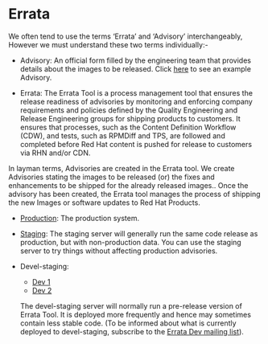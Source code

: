 # Errata 

We often tend to use the terms ‘Errata’ and ‘Advisory’ interchangeably, However we must understand these two terms individually:-

* Advisory: An official form filled by the engineering team that provides details about the images to be released. 
    Click [here](https://errata.devel.redhat.com/advisory/56651) to see an example Advisory.

* Errata: The Errata Tool is a process management tool that ensures the release readiness of advisories by monitoring and enforcing company requirements and policies defined by the Quality Engineering and Release Engineering groups for shipping products to customers. It ensures that processes, such as the Content Definition Workflow (CDW), and tests, such as RPMDiff and TPS, are followed and completed before Red Hat content is pushed for release to customers via RHN and/or CDN. 

In layman terms, Advisories are created in the Errata tool. We create Advisories stating the images to be released (or) the fixes and enhancements to be shipped for the already released images.. Once the advisory has been created, the Errata tool manages the process of shipping the new Images or software updates to Red Hat Products.

- [Production](https://errata.engineering.redhat.com/):
  The production system.
- [Staging](https://errata.stage.engineering.redhat.com/):
  The staging server will generally run the same code release as production, but with non-production data. You can use the staging server to try things without affecting production advisories.
- Devel-staging:
   * [Dev 1](https://errata-01.devel.engineering.redhat.com/)
   * [Dev 2](https://errata-02.devel.engineering.redhat.com/)

  The devel-staging server will normally run a pre-release version of Errata Tool. It is deployed more frequently and hence may sometimes contain less stable code.
  (To be informed about what is currently deployed to devel-staging, subscribe to the [Errata Dev mailing list](http://post-office.corp.redhat.com/mailman/listinfo/errata-dev-list)).
